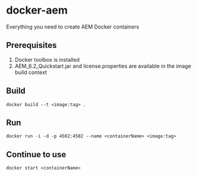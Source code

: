 # docker-aem
Everything you need to create AEM Docker containers

## Prerequisites
1. Docker toolbox is installed
2. AEM_6.2_Quickstart.jar and license.properties are available in the image build context

## Build
```
docker build --t <image:tag> .
```
## Run
```
docker run -i -d -p 4502:4502 --name <containerName> <image:tag>
```
## Continue to use
```
docker start <containerName>
```
